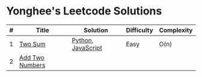 # Yonghee's Leetcode Solutions

| # |                     Title                      |                                        Solution                                        | Difficulty | Complexity |
|---|------------------------------------------------|----------------------------------------------------------------------------------------|------------|------------|
| 1 | [Two Sum](https://leetcode.com/problems/two-sum/) | [Python](https://github.com/Yonghee9106/leetcode-solutions/blob/main/Python/0001_Two_Sum.py), [JavaScript](https://github.com/Yonghee9106/leetcode-solutions/blob/main/JavaScript/0001_Two_Sum.js) | Easy | O(n) |
| 2 | [Add Two Numbers](https://leetcode.com/problems/add-two-numbers/)
